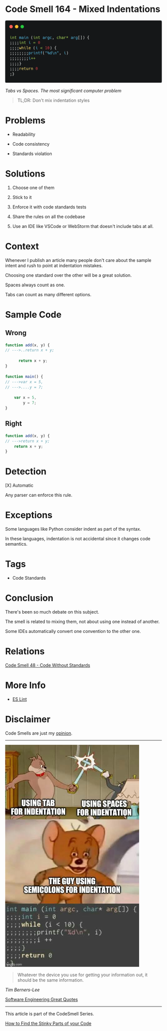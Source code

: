 # Code Smell 164 - Mixed Indentations
            
![Code Smell 164 - Mixed Indentations](Code%20Smell%20164%20-%20Mixed%20Indentations.png)

*Tabs vs Spaces. The most significant computer problem*

> TL;DR: Don't mix indentation styles

# Problems

- Readability

- Code consistency

- Standards violation

# Solutions

1. Choose one of them

2. Stick to it

3. Enforce it with code standards tests

4. Share the rules on all the codebase

5. Use an IDE like VSCode or WebStorm that doesn't include tabs at all.

# Context

Whenever I publish an article many people don't care about the sample intent and rush to point at indentation mistakes.

Choosing one standard over the other will be a great solution.

Spaces always count as one.

Tabs can count as many different options.

# Sample Code

## Wrong

[Gist Url]: # (https://gist.github.com/mcsee/17de024e249327b44a614f30e4961d94)

```javascript
function add(x, y) {
// --->..return x + y;

      return x + y;
}

function main() {
// --->var x = 5,
// --->....y = 7;

    var x = 5,
        y = 7;
}
```

## Right

[Gist Url]: # (https://gist.github.com/mcsee/49bfb99979315a69bfe809afb0ae2158)

```javascript
function add(x, y) {
// --->return x + y;
    return x + y;
}
```

# Detection

[X] Automatic 

Any parser can enforce this rule.

# Exceptions

Some languages like Python consider indent as part of the syntax.

In these languages, indentation is not accidental since it changes code semantics.

# Tags

- Code Standards

# Conclusion

There's been so much debate on this subject.

The smell is related to mixing them, not about using one instead of another.

Some IDEs automatically convert one convention to the other one.

# Relations

[Code Smell 48 - Code Without Standards](https://github.com/mcsee/Software-Design-Articles/tree/main/Articles/Code%20Smells/Code%20Smell%2048%20-%20Code%20Without%20Standards/readme.md)

# More Info

- [ES Lint](https://eslint.org/docs/latest/rules/no-mixed-spaces-and-tabs)

# Disclaimer

Code Smells are just my [opinion](https://github.com/mcsee/Software-Design-Articles/tree/main/Articles/Blogging/I%20Wrote%20More%20than%2090%20Articles%20on%202021%20Here%20is%20What%20I%20Learned/readme.md).

* * *

![indentation joke](indentation%20joke.jpg)

> Whatever the device you use for getting your information out, it should be the same information.

_Tim Berners-Lee_

[Software Engineering Great Quotes](https://github.com/mcsee/Software-Design-Articles/tree/main/Articles/Quotes/Software%20Engineering%20Great%20Quotes/readme.md)

* * *

This article is part of the CodeSmell Series.

[How to Find the Stinky Parts of your Code](https://github.com/mcsee/Software-Design-Articles/tree/main/Articles/Code%20Smells/How%20to%20Find%20the%20Stinky%20parts%20of%20your%20Code/readme.md)